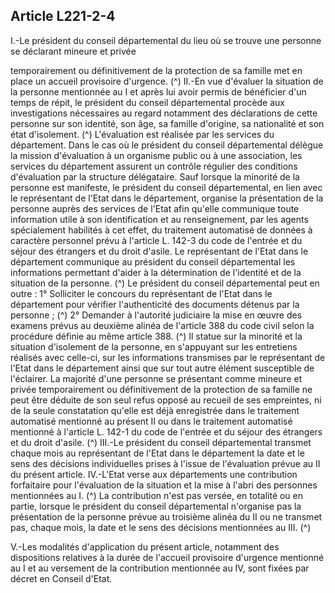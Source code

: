 ## Article L221-2-4

I.-Le président du conseil départemental du lieu où se trouve une personne se déclarant mineure et privée

temporairement ou définitivement de la protection de sa famille met en place un accueil provisoire d'urgence. (^)
II.-En vue d'évaluer la situation de la personne mentionnée au I et après lui avoir permis de bénéficier d'un
temps de répit, le président du conseil départemental procède aux investigations nécessaires au regard
notamment des déclarations de cette personne sur son identité, son âge, sa famille d'origine, sa nationalité et
son état d'isolement. (^)
L'évaluation est réalisée par les services du département. Dans le cas où le président du conseil
départemental délègue la mission d'évaluation à un organisme public ou à une association, les services du
département assurent un contrôle régulier des conditions d'évaluation par la structure délégataire.
Sauf lorsque la minorité de la personne est manifeste, le président du conseil départemental, en lien avec
le représentant de l'Etat dans le département, organise la présentation de la personne auprès des services de
l'Etat afin qu'elle communique toute information utile à son identification et au renseignement, par les agents
spécialement habilités à cet effet, du traitement automatisé de données à caractère personnel prévu à l'article
L. 142-3 du code de l'entrée et du séjour des étrangers et du droit d'asile. Le représentant de l'Etat dans le
département communique au président du conseil départemental les informations permettant d'aider à la
détermination de l'identité et de la situation de la personne. (^)
Le président du conseil départemental peut en outre :
1° Solliciter le concours du représentant de l'Etat dans le département pour vérifier l'authenticité des
documents détenus par la personne ; (^)
2° Demander à l'autorité judiciaire la mise en œuvre des examens prévus au deuxième alinéa de l'article 388
du code civil selon la procédure définie au même article 388. (^)
Il statue sur la minorité et la situation d'isolement de la personne, en s'appuyant sur les entretiens réalisés
avec celle-ci, sur les informations transmises par le représentant de l'Etat dans le département ainsi que sur
tout autre élément susceptible de l'éclairer.
La majorité d'une personne se présentant comme mineure et privée temporairement ou définitivement de la
protection de sa famille ne peut être déduite de son seul refus opposé au recueil de ses empreintes, ni de la
seule constatation qu'elle est déjà enregistrée dans le traitement automatisé mentionné au présent II ou dans
le traitement automatisé mentionné à l'article L. 142-1 du code de l'entrée et du séjour des étrangers et du
droit d'asile. (^)
III.-Le président du conseil départemental transmet chaque mois au représentant de l'Etat dans le
département la date et le sens des décisions individuelles prises à l'issue de l'évaluation prévue au II du
présent article.
IV.-L'Etat verse aux départements une contribution forfaitaire pour l'évaluation de la situation et la mise à
l'abri des personnes mentionnées au I. (^)
La contribution n'est pas versée, en totalité ou en partie, lorsque le président du conseil départemental
n'organise pas la présentation de la personne prévue au troisième alinéa du II ou ne transmet pas, chaque
mois, la date et le sens des décisions mentionnées au III. (^)


V.-Les modalités d'application du présent article, notamment des dispositions relatives à la durée de l'accueil
provisoire d'urgence mentionné au I et au versement de la contribution mentionnée au IV, sont fixées par
décret en Conseil d'Etat.

